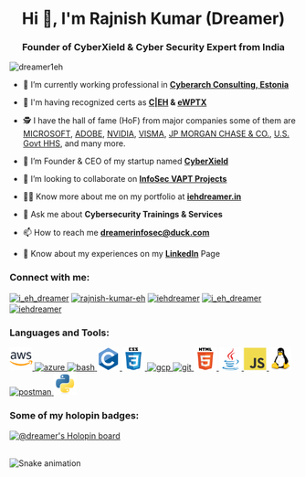 <h1 align="center">Hi 👋, I'm Rajnish Kumar (Dreamer)</h1>
<h3 align="center">Founder of CyberXield & Cyber Security Expert from India</h3>
<p align="left"> <img src="https://komarev.com/ghpvc/?username=dreamer1eh&label=Profile%20views&color=0e75b6&style=flat" alt="dreamer1eh" /> </p>

- 🔭 I’m currently working professional in **[Cyberarch Consulting, Estonia](https://cyberarch.eu)**

- 🏅 I'm having recognized certs as **[C|EH](https://iehdreamer.in/images/CEH.png) & [eWPTX](https://certs.ine.com/ea676ba8-8b23-408a-b4c7-94ccd9596f20)**

- 🕵️ I have the hall of fame (HoF) from major companies some of them are [MICROSOFT](https://msrc.microsoft.com/update-guide/acknowledgement/online), [ADOBE](https://helpx.adobe.com/security/acknowledgements.html#:~:text=RAJNISH%20KUMAR%20(Dreamer)), [NVIDIA](https://www.nvidia.com/en-in/product-security/acknowledgements/#:~:text=Rajnish%20Kumar%20(Dreamer)), [VISMA](https://www.visma.com/trust-centre/security/hall-of-fame#:~:text=2023-,Rajnish%20Kumar%20(Dreamer),-2023), [JP MORGAN CHASE & CO.](https://responsibledisclosure.jpmorganchase.com/hc/en-us/articles/360023828114-Recognition-for-Responsible-Disclosures#:~:text=RAJNISH%20KUMAR%20(Dreamer)), [U.S. Govt HHS](https://www.hhs.gov/vulnerability-disclosure-policy/acknowledgments/index.html), and many more.

- 🏢 I’m Founder & CEO of my startup named **[CyberXield](https://cyberxield.in)**

- 🤝 I’m looking to collaborate on **[InfoSec VAPT Projects](https://cyberxield.in/service.html)**

- 👨‍💻 Know more about me on my portfolio at **[iehdreamer.in](https://iehdreamer.in)**

- 💬 Ask me about **Cybersecurity Trainings & Services**

- 📫 How to reach me **dreamerinfosec@duck.com**

- 📄 Know about my experiences on my **[LinkedIn](https://www.linkedin.com/in/rajnish-kumar-eh/)** Page

<h3 align="left">Connect with me:</h3>
<p align="left">
<a href="https://twitter.com/i_eh_dreamer" target="blank"><img align="center" src="https://raw.githubusercontent.com/rahuldkjain/github-profile-readme-generator/master/src/images/icons/Social/twitter.svg" alt="i_eh_dreamer" height="30" width="40" /></a>
<a href="https://linkedin.com/in/rajnish-kumar-eh" target="blank"><img align="center" src="https://raw.githubusercontent.com/rahuldkjain/github-profile-readme-generator/master/src/images/icons/Social/linked-in-alt.svg" alt="rajnish-kumar-eh" height="30" width="40" /></a>
<a href="https://fb.com/iehdreamer" target="blank"><img align="center" src="https://raw.githubusercontent.com/rahuldkjain/github-profile-readme-generator/master/src/images/icons/Social/facebook.svg" alt="iehdreamer" height="30" width="40" /></a>
<a href="https://instagram.com/i_eh_dreamer" target="blank"><img align="center" src="https://raw.githubusercontent.com/rahuldkjain/github-profile-readme-generator/master/src/images/icons/Social/instagram.svg" alt="i_eh_dreamer" height="30" width="40" /></a>
<a href="https://www.youtube.com/c/iehdreamer" target="blank"><img align="center" src="https://raw.githubusercontent.com/rahuldkjain/github-profile-readme-generator/master/src/images/icons/Social/youtube.svg" alt="iehdreamer" height="30" width="40" /></a>
</p>

<h3 align="left">Languages and Tools:</h3>
<p align="left"> <a href="https://aws.amazon.com" target="_blank" rel="noreferrer"> <img src="https://raw.githubusercontent.com/devicons/devicon/master/icons/amazonwebservices/amazonwebservices-original-wordmark.svg" alt="aws" width="40" height="40"/> </a> <a href="https://azure.microsoft.com/en-in/" target="_blank" rel="noreferrer"> <img src="https://www.vectorlogo.zone/logos/microsoft_azure/microsoft_azure-icon.svg" alt="azure" width="40" height="40"/> </a> <a href="https://www.gnu.org/software/bash/" target="_blank" rel="noreferrer"> <img src="https://www.vectorlogo.zone/logos/gnu_bash/gnu_bash-icon.svg" alt="bash" width="40" height="40"/> </a> <a href="https://www.cprogramming.com/" target="_blank" rel="noreferrer"> <img src="https://raw.githubusercontent.com/devicons/devicon/master/icons/c/c-original.svg" alt="c" width="40" height="40"/> </a> <a href="https://www.w3schools.com/css/" target="_blank" rel="noreferrer"> <img src="https://raw.githubusercontent.com/devicons/devicon/master/icons/css3/css3-original-wordmark.svg" alt="css3" width="40" height="40"/> </a> <a href="https://cloud.google.com" target="_blank" rel="noreferrer"> <img src="https://www.vectorlogo.zone/logos/google_cloud/google_cloud-icon.svg" alt="gcp" width="40" height="40"/> </a> <a href="https://git-scm.com/" target="_blank" rel="noreferrer"> <img src="https://www.vectorlogo.zone/logos/git-scm/git-scm-icon.svg" alt="git" width="40" height="40"/> </a> <a href="https://www.w3.org/html/" target="_blank" rel="noreferrer"> <img src="https://raw.githubusercontent.com/devicons/devicon/master/icons/html5/html5-original-wordmark.svg" alt="html5" width="40" height="40"/> </a> <a href="https://www.java.com" target="_blank" rel="noreferrer"> <img src="https://raw.githubusercontent.com/devicons/devicon/master/icons/java/java-original.svg" alt="java" width="40" height="40"/> </a> <a href="https://developer.mozilla.org/en-US/docs/Web/JavaScript" target="_blank" rel="noreferrer"> <img src="https://raw.githubusercontent.com/devicons/devicon/master/icons/javascript/javascript-original.svg" alt="javascript" width="40" height="40"/> </a> <a href="https://www.linux.org/" target="_blank" rel="noreferrer"> <img src="https://raw.githubusercontent.com/devicons/devicon/master/icons/linux/linux-original.svg" alt="linux" width="40" height="40"/> </a> <a href="https://postman.com" target="_blank" rel="noreferrer"> <img src="https://www.vectorlogo.zone/logos/getpostman/getpostman-icon.svg" alt="postman" width="40" height="40"/> </a> <a href="https://www.python.org" target="_blank" rel="noreferrer"> <img src="https://raw.githubusercontent.com/devicons/devicon/master/icons/python/python-original.svg" alt="python" width="40" height="40"/> </a> </p>

<h3 align="left">Some of my holopin badges: </h3>

[![@dreamer's Holopin board](https://holopin.me/dreamer)](https://holopin.io/@dreamer)

<br clear="both"> 
<img src="https://raw.githubusercontent.com/maurodesouza/maurodesouza/output/snake.svg" alt="Snake animation" />
